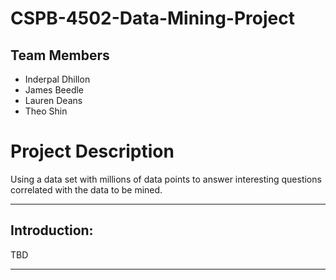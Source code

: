 # CSPB-4502-Data-Mining-Project


## Team Members
* Inderpal Dhillon
* James Beedle
* Lauren Deans
* Theo Shin

# Project Description
Using a data set with millions of data points to answer interesting questions correlated with the data to be mined.
***

## Introduction:
TBD
***
